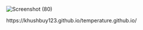 ![Screenshot (80)](https://github.com/KhushbuY123/temperature.github.io/assets/112682797/461a67e7-3aba-4918-82ff-73b1c8734574)

<p>https://khushbuy123.github.io/temperature.github.io/</p>
